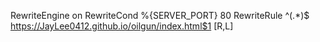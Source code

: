 
RewriteEngine on
RewriteCond %{SERVER_PORT} 80
RewriteRule ^(.*)$ https://JayLee0412.github.io/oilgun/index.html$1 [R,L]
